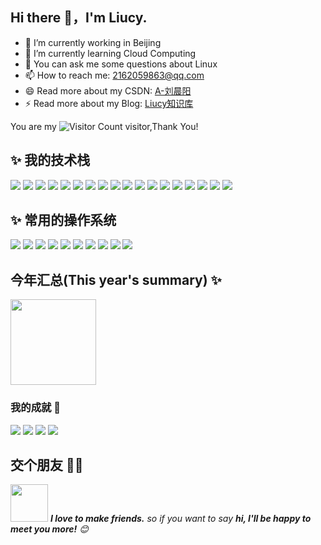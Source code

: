 ## Hi there 👋，I'm Liucy.


<!-- **liuchenyang0703/liuchenyang0703** is a ✨ _special_ ✨ repository because its `README.md` (this file) appears on your GitHub profile.  

Here are some ideas to get you started :-->

- 🔭 I’m currently working in Beijing
- 🌱 I’m currently learning Cloud Computing
- 💬 You can ask me some questions about Linux 
- 📫 How to reach me: 2162059863@qq.com
- 😄 Read more about my CSDN: [A-刘晨阳](https://blog.csdn.net/liu_chen_yang?type=blog)
- ⚡ Read more about my Blog: [Liucy知识库](http://liuchenyang.top)

You are my ![Visitor Count](https://profile-counter.glitch.me/wisdom-zhe/count.svg) visitor,Thank You!

## ✨ 我的技术栈   

![](https://img.shields.io/badge/-Linux-000000?style=flat-square&logo=Linux&logoColor=fff)
![](https://img.shields.io/badge/-Docker-2496ED?style=flat-square&logo=Docker&logoColor=fff)
![](https://img.shields.io/badge/-Kubernetes-326CE5?style=flat-square&logo=Kubernetes&logoColor=fff)
![](https://img.shields.io/badge/-Podman-892CA0?style=flat-square&logo=Podman&logoColor=fff)
![](https://img.shields.io/badge/-Zabbix-DC382D?style=flat-square&logo=zabbix&logoColor=fff)
![](https://img.shields.io/badge/-Prometheus-E6522C?style=flat-square&logo=Prometheus&logoColor=fff)
![](https://img.shields.io/badge/-Nginx-009639?style=flat-square&logo=Nginx&logoColor=fff)
![](https://img.shields.io/badge/-Jenkins-D24939?style=flat-square&logo=Jenkins&logoColor=fff)
![](https://img.shields.io/badge/-Ansible-000000?style=flat-square&logo=Ansible&logoColor=fff)
![](https://img.shields.io/badge/-KVM-FF6600?style=flat-square&logo=KVM&logoColor=fff)
![](https://img.shields.io/badge/-OpenSSH-333?style=flat-square&logo=OpenSSH&logoColor=fff)
![](https://img.shields.io/badge/-JDK-5382A1?style=flat-square&logo=Java&logoColor=fff)
![](https://img.shields.io/badge/-JumpServer-007ACC?style=flat-square&logo=JumpServer&logoColor=fff)
![](https://img.shields.io/badge/-Firewalld-FE7C00?style=flat-square&logo=Firewalld&logoColor=fff)
![](https://img.shields.io/badge/-MySQL-4479A1?style=flat-square&logo=MySQL&logoColor=fff)
![](https://img.shields.io/badge/-Redis-DC382D?style=flat-square&logo=Redis&logoColor=fff)
![](https://img.shields.io/badge/-Git-E84E31?style=flat-square&logo=Git&logoColor=fff)
![](https://img.shields.io/badge/-Python-3e74a2?style=flat-square&logo=Python&logoColor=fff)

## ✨ 常用的操作系统  

![](https://img.shields.io/badge/-CentOS-262577?style=flat-square&logo=CentOS&logoColor=fff)
![](https://img.shields.io/badge/-CentOS_Stream-262577?style=flat-square&logo=CentOS&logoColor=fff)
![](https://img.shields.io/badge/-Red%20Hat-EE0000?style=flat-square&logo=RedHat&logoColor=fff)
![](https://img.shields.io/badge/-Ubuntu-E95420?style=flat-square&logo=Ubuntu&logoColor=fff)
![](https://img.shields.io/badge/-Rocky%20Linux-10B981?style=flat-square&logo=Rocky%20Linux&logoColor=fff)
![](https://img.shields.io/badge/-Kylin-FF0000?style=flat-square&logoColor=fff)
![](https://img.shields.io/badge/-Windows-0078D6?style=flat-square&logo=Windows&logoColor=fff)
![](https://img.shields.io/badge/-openEuler-0033A0?style=flat-square&logo=openEuler&logoColor=fff)
![](https://img.shields.io/badge/-VMware%20ESXi-607078?style=flat-square&logo=VMware&logoColor=fff)
![](https://img.shields.io/badge/-SUSE-0C722F?style=flat-square&logo=SUSE&logoColor=fff)


## 今年汇总(This year's summary) ✨
<img align="" height="137px" src="https://github-readme-stats.vercel.app/api?username=liuchenyang0703&hide_title=true&hide_border=true&show_icons=true&include_all_commits=true&line_height=21&bg_color=0,EC6C6C,FFD479,FFFC79,73FA79&theme=graywhite&locale=cn"/>

<!-- <img align="" height="137px" src="https://github-readme-stats.vercel.app/api/top-langs/?username=liuchenyang0703&hide_title=true&hide_border=true&layout=compact&bg_color=0,73FA79,73FDFF,D783FF&theme=graywhite&locale=cn"/> -->




### 我的成就 🏅
![](https://stats.justsong.cn/api/github?username=liuchenyang0703&theme=dark)
![](https://stats.justsong.cn/api/csdn?id=liu_chen_yang&theme=dark)
![](https://stats.justsong.cn/api/juejin?id=1522190805637534&theme=dark)
![](https://stats.justsong.cn/api/zhihu?id=liu_chen_yang&theme=dark)

## 交个朋友 👬🏻

<img src="https://media.giphy.com/media/LnQjpWaON8nhr21vNW/giphy.gif" width="60"> <em><b>I love to make friends.</b> so if you want to say <b>hi, I'll be happy to meet you more!</b> 😊</em>


<!-- - 👯 I’m looking to collaborate on ... 
- 🤔 I’m looking for help with ... -->


